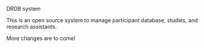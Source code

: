 DRDB system

This is an open source system to manage participant database, studies, and research assistants.

More changes are to come!